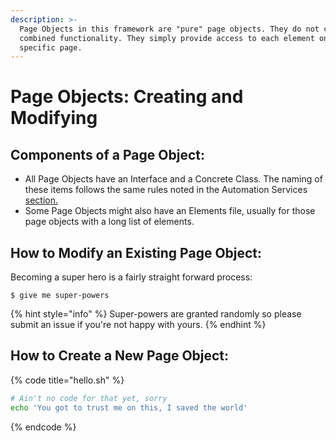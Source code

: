 ```yaml
---
description: >-
  Page Objects in this framework are "pure" page objects. They do not contain
  combined functionality. They simply provide access to each element on a
  specific page.
---
```


# Page Objects: Creating and Modifying

## Components of a Page Object: 

* All Page Objects have an Interface and a Concrete Class. The naming of these items follows the same rules noted in the Automation Services [section.](automation-services-creating-and-modifying.md#automation-service-defined)
* Some Page Objects might also have an Elements file, usually for those page objects with a long list of elements.

## 

## How to Modify an Existing Page Object:

Becoming a super hero is a fairly straight forward process:

```
$ give me super-powers
```

{% hint style="info" %}
 Super-powers are granted randomly so please submit an issue if you're not happy with yours.
{% endhint %}

## How to Create a New Page Object:

{% code title="hello.sh" %}
```bash
# Ain't no code for that yet, sorry
echo 'You got to trust me on this, I saved the world'
```
{% endcode %}



